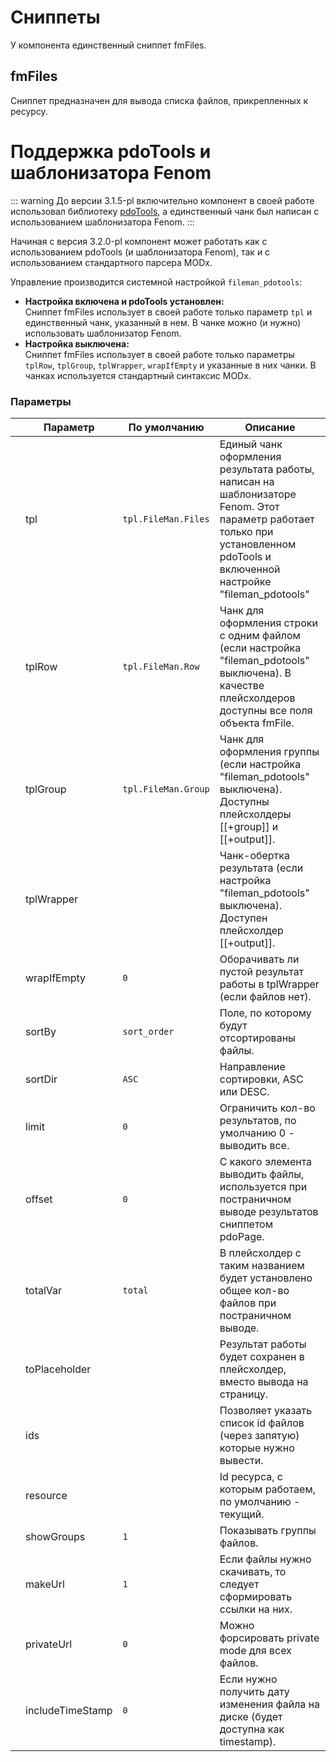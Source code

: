 # Сниппеты

У компонента единственный сниппет fmFiles.

## fmFiles

Сниппет предназначен для вывода списка файлов, прикрепленных к ресурсу.

# Поддержка pdoTools и шаблонизатора Fenom

::: warning
До версии 3.1.5-pl включительно компонент в своей работе использовал библиотеку [pdoTools](/components/pdotools/), а единственный чанк был написан с использованием шаблонизатора Fenom.
:::

Начиная с версия 3.2.0-pl компонент может работать как с использованием pdoTools (и шаблонизатора Fenom), так и с использованием стандартного парсера MODx.

Управление производится системной настройкой ```fileman_pdotools```:

* **Настройка включена и pdoTools установлен:**\
Сниппет fmFiles использует в своей работе только параметр `tpl` и единственный чанк, указанный в нем. В чанке можно (и нужно) использовать шаблонизатор Fenom.
* **Настройка выключена:**\
Сниппет fmFiles использует в своей работе только параметры `tplRow`, `tplGroup`, `tplWrapper`, `wrapIfEmpty` и указанные в них чанки. В чанках используется стандартный синтаксис MODx.

### Параметры

|   | Параметр         | По умолчанию        | Описание                                                                                                                                                                     |
|---|------------------|---------------------|------------------------------------------------------------------------------------------------------------------------------------------------------------------------------|
|   | tpl              | `tpl.FileMan.Files` | Единый чанк оформления результата работы, написан на шаблонизаторе Fenom. Этот параметр работает только при установленном pdoTools и включенной настройке "fileman_pdotools" |
|   | tplRow           | `tpl.FileMan.Row`   | Чанк для оформления строки с одним файлом (если настройка "fileman_pdotools" выключена). В качестве плейсхолдеров доступны все поля объекта fmFile.                          |
|   | tplGroup         | `tpl.FileMan.Group` | Чанк для оформления группы (если настройка "fileman_pdotools" выключена). Доступны плейсхолдеры [[+group]] и [[+output]].                                                    |
|   | tplWrapper       |                     | Чанк-обертка результата (если настройка "fileman_pdotools" выключена). Доступен плейсхолдер [[+output]].                                                                     |
|   | wrapIfEmpty      | `0`                 | Оборачивать ли пустой результат работы в tplWrapper (если файлов нет).                                                                                                       |
|   | sortBy           | `sort_order`        | Поле, по которому будут отсортированы файлы.                                                                                                                                 |
|   | sortDir          | `ASC`               | Направление сортировки, ASC или DESC.                                                                                                                                        |
|   | limit            | `0`                 | Ограничить кол-во результатов, по умолчанию 0 - выводить все.                                                                                                                |
|   | offset           | `0`                 | С какого элемента выводить файлы, используется при постраничном выводе результатов сниппетом pdoPage.                                                                        |
|   | totalVar         | `total`             | В плейсхолдер с таким названием будет установлено общее кол-во файлов при постраничном выводе.                                                                               |
|   | toPlaceholder    |                     | Результат работы будет сохранен в плейсхолдер, вместо вывода на страницу.                                                                                                    |
|   | ids              |                     | Позволяет указать список id файлов (через запятую) которые нужно вывести.                                                                                                    |
|   | resource         |                     | Id ресурса, с которым работаем, по умолчанию - текущий.                                                                                                                      |
|   | showGroups       | `1`                 | Показывать группы файлов.                                                                                                                                                    |
|   | makeUrl          | `1`                 | Если файлы нужно скачивать, то следует сформировать ссылки на них.                                                                                                           |
|   | privateUrl       | `0`                 | Можно форсировать private mode для всех файлов.                                                                                                                              |
|   | includeTimeStamp | `0`                 | Если нужно получить дату изменения файла на диске (будет доступна как timestamp).                                                                                            |
